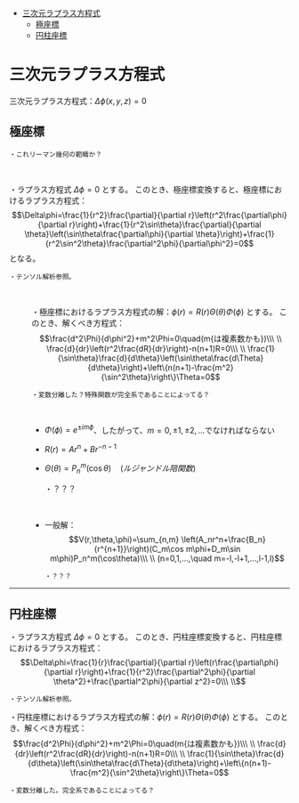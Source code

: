 
- [三次元ラプラス方程式](#三次元ラプラス方程式)
  - [極座標](#極座標)
  - [円柱座標](#円柱座標)



# 三次元ラプラス方程式

三次元ラプラス方程式：$\Delta\phi(x,y,z)=0$

## 極座標

    ・これリーマン幾何の範疇か？
<br>

<dl><dt>

・ラプラス方程式 $\Delta\phi=0$ とする。
このとき、極座標変換すると、極座標におけるラプラス方程式：
$$\Delta\phi=\frac{1}{r^2}\frac{\partial}{\partial r}\left(r^2\frac{\partial\phi}{\partial r}\right)+\frac{1}{r^2\sin\theta}\frac{\partial}{\partial \theta}\left(\sin\theta\frac{\partial\phi}{\partial \theta}\right)+\frac{1}{r^2\sin^2\theta}\frac{\partial^2\phi}{\partial\phi^2}=0$$
となる。

    ・テンソル解析参照。
<br>

</dt><dd>

・極座標におけるラプラス方程式の解：$\phi(r)=R(r)\Theta(\theta)\Phi(\phi)$ とする。
このとき、解くべき方程式：
$$\frac{d^2\Phi}{d\phi^2}+m^2\Phi=0\quad(m{は複素数かも})\\\ \\
\frac{d}{dr}\left(r^2\frac{dR}{dr}\right)-n(n+1)R=0\\\ \\
\frac{1}{\sin\theta}\frac{d}{d\theta}\left(\sin\theta\frac{d\Theta}{d\theta}\right)+\left\{n(n+1)-\frac{m^2}{\sin^2\theta}\right\}\Theta=0$$

    ・変数分離した？特殊関数が完全系であることによってる？
<br>

- $\Phi(\phi)=e^{\pm im\phi}$、したがって、$m=0,\pm1,\pm2,...$でなければならない

- $R(r)=Ar^n+Br^{-n-1}$
- $\Theta(\theta)=P_n^m(\cos\theta)\quad({ルジャンドル陪関数})$

    ・？？？
<br>

- 一般解：
$$V(r,\theta,\phi)=\sum_{n,m} \left(A_nr^n+\frac{B_n}{r^{n+1}}\right)(C_m\cos m\phi+D_m\sin m\phi)P_n^m(\cos\theta)\\\ \\
(n=0,1,...,\quad m=-l,-l+1,...,l-1,l)$$

      ・？？？

</dd></dl>


---

## 円柱座標

・ラプラス方程式 $\Delta\phi=0$ とする。
このとき、円柱座標変換すると、円柱座標におけるラプラス方程式：
$$\Delta\phi=\frac{1}{r}\frac{\partial}{\partial r}\left(r\frac{\partial\phi}{\partial r}\right)+\frac{1}{r^2}\frac{\partial^2\phi}{\partial \theta^2}+\frac{\partial^2\phi}{\partial z^2}=0\\\ \\$$

    ・テンソル解析参照。

・円柱座標におけるラプラス方程式の解：$\phi(r)=R(r)\Theta(\theta)\Phi(\phi)$ とする。
このとき、解くべき方程式：
$$\frac{d^2\Phi}{d\phi^2}+m^2\Phi=0\quad(m{は複素数かも})\\\ \\
\frac{d}{dr}\left(r^2\frac{dR}{dr}\right)-n(n+1)R=0\\\ \\
\frac{1}{\sin\theta}\frac{d}{d\theta}\left(\sin\theta\frac{d\Theta}{d\theta}\right)+\left\{n(n+1)-\frac{m^2}{\sin^2\theta}\right\}\Theta=0$$

    ・変数分離した。完全系であることによってる？

